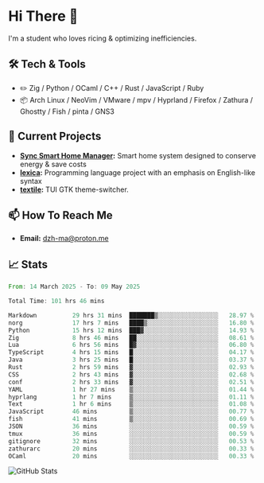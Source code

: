 # Hi There 👋
I'm a student who loves ricing & optimizing inefficiencies.
## 🛠️ Tech & Tools
- ✏️  Zig / Python / OCaml / C++ / Rust / JavaScript / Ruby
- 📦 Arch Linux / NeoVim / VMware / mpv / Hyprland / Firefox / Zathura / Ghostty / Fish / pinta / GNS3
## 🔭 Current Projects
- **[Sync Smart Home Manager](https://github.com/dzh-ma/sync):** Smart home system designed to conserve energy & save costs
- **[lexica](https://github.com/dzh-ma/lexica):** Programming language project with an emphasis on English-like syntax
- **[textile](https://github.com/dzh-ma/textile):** TUI GTK theme-switcher.
## 📫 How To Reach Me
- **Email:** [dzh-ma@proton.me](mailto:dzh-ma@proton.me)
## 📈 Stats
<!--START_SECTION:waka-->

```rust
From: 14 March 2025 - To: 09 May 2025

Total Time: 101 hrs 46 mins

Markdown          29 hrs 31 mins  ███████▒░░░░░░░░░░░░░░░░░   28.97 %
norg              17 hrs 7 mins   ████▒░░░░░░░░░░░░░░░░░░░░   16.80 %
Python            15 hrs 12 mins  ███▓░░░░░░░░░░░░░░░░░░░░░   14.93 %
Zig               8 hrs 46 mins   ██░░░░░░░░░░░░░░░░░░░░░░░   08.61 %
Lua               6 hrs 56 mins   █▓░░░░░░░░░░░░░░░░░░░░░░░   06.80 %
TypeScript        4 hrs 15 mins   █░░░░░░░░░░░░░░░░░░░░░░░░   04.17 %
Java              3 hrs 25 mins   █░░░░░░░░░░░░░░░░░░░░░░░░   03.37 %
Rust              2 hrs 59 mins   ▓░░░░░░░░░░░░░░░░░░░░░░░░   02.93 %
CSS               2 hrs 43 mins   ▓░░░░░░░░░░░░░░░░░░░░░░░░   02.68 %
conf              2 hrs 33 mins   ▓░░░░░░░░░░░░░░░░░░░░░░░░   02.51 %
YAML              1 hr 27 mins    ▒░░░░░░░░░░░░░░░░░░░░░░░░   01.44 %
hyprlang          1 hr 7 mins     ▒░░░░░░░░░░░░░░░░░░░░░░░░   01.11 %
Text              1 hr 6 mins     ▒░░░░░░░░░░░░░░░░░░░░░░░░   01.08 %
JavaScript        46 mins         ▒░░░░░░░░░░░░░░░░░░░░░░░░   00.77 %
fish              41 mins         ▒░░░░░░░░░░░░░░░░░░░░░░░░   00.69 %
JSON              36 mins         ░░░░░░░░░░░░░░░░░░░░░░░░░   00.59 %
tmux              36 mins         ░░░░░░░░░░░░░░░░░░░░░░░░░   00.59 %
gitignore         32 mins         ░░░░░░░░░░░░░░░░░░░░░░░░░   00.53 %
zathurarc         20 mins         ░░░░░░░░░░░░░░░░░░░░░░░░░   00.33 %
OCaml             20 mins         ░░░░░░░░░░░░░░░░░░░░░░░░░   00.33 %
```

<!--END_SECTION:waka-->

![GitHub Stats](https://github-readme-stats.vercel.app/api?username=dzh-ma&show_icons=true&theme=transparent)
